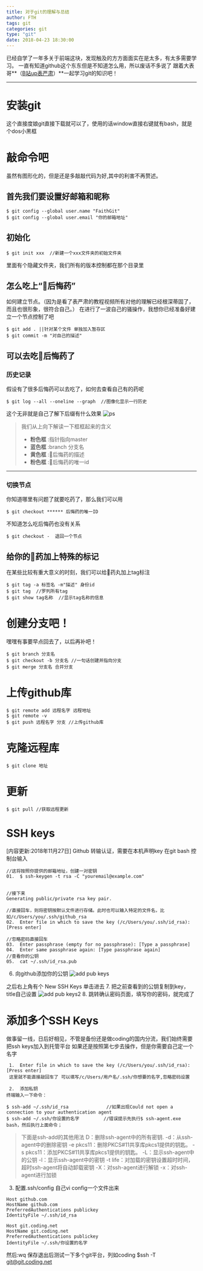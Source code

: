 ```yaml
---
title: 对于git的理解与总结
author: FTH
tags: git
categories: git
type: "git"
date: 2018-04-23 18:30:00
---
```

已经自学了一年多关于前端这块，发现触及的方方面面实在是太多，有太多需要学习。
一直有知道github这个东东但是不知道怎么用，所以废话不多说了 跟着大表哥**（[B站up表严肃](https://www.bilibili.com/video/av17603446)）**一起学习git的知识吧！

----------
# 安装git
这个直接度娘git直接下载就可以了，使用的话window直接右键就有bash，就是个dos小黑框

# 敲命令吧
虽然有图形化的，但是还是多敲敲代码为好,其中的利害不再赘述。
## 首先我们要设置好邮箱和昵称
``` 
$ git config --global user.name "FaithGit"                
$ git config --global user.email "你的邮箱地址"
```
## 初始化
``` 
$ git init xxx  //新建一个xxx文件夹的初始文件夹
```
里面有个隐藏文件夹，我们所有的版本控制都在那个目录里
## 怎么吃上“💊后悔药”
如何建立节点。（因为是看了表严肃的教程视频所有对他的理解已经根深蒂固了，而且也很形象，很符合自己。）
在进行了一波自己的骚操作，我想你已经准备好建立一个节点控制了吧
``` 
$ git add . ||针对某个文件 单独加入暂存区
$ git commit -m "对自己的描述"
```
## **可以去吃💊后悔药了**
   ### 历史记录
假设有了很多后悔药可以去吃了，如何去查看自己有的药呢
``` 
$ git log --all --oneline --graph  //图像化显示一行历史
```
这个无非就是自己了解下后缀有什么效果
![ps](http://image.fujs.top/git.png)

> 我们从上向下解读一下框框起来的含义
 > - **粉色框** :指针指向master
 > - **蓝色框** :branch 分支名
 > - **黄色框** :💊后悔药的描述
 > - **粉色框** :💊后悔药的唯一id
----------
   ### 切换节点
你知道哪里有问题了就要吃药了，那么我们可以用
``` 
$ git checkout ****** 后悔药的唯一ID
```
不知道怎么吃后悔药也没有关系
``` 
$ git checkout -  退回一个节点
```
## 给你的💊药加上特殊的标记
在某些比较有重大意义的时刻，我们可以给💊药丸加上tag标注
``` 
$ git tag -a 标签名 -m"描述" 身份id
$ git tag  //罗列所有tag
$ git show tag名称  //显示tag名称的信息
```
# 创建分支吧！
嘿嘿有事要早点回去了，以后再补吧！
``` 
$ git branch 分支名
$ git checkout -b 分支名 //一句话创建并指向分支
$ git merge 分支名 合并分支
```
# 上传github库
``` 
$ git remote add 远程名字 远程地址
$ git remote -v 
$ git push 远程名字 分支 //上传github库
```
# 克隆远程库
``` 
$ git clone 地址
```
# 更新
``` 
$ git pull //获取远程更新
```
# SSH keys
[内容更新:2018年11月27日]
Github 转输认证，需要在本机声明key
在git bash 控制台输入
``` 
//这将按照你提供的邮箱地址，创建一对密钥
01.  $ ssh-keygen -t rsa -C "youremail@example.com" 


//接下来
Generating public/private rsa key pair.

//直接回车，则将密钥按默认文件进行存储。此时也可以输入特定的文件名，比如/c/Users/you/.ssh/github_rsa
02.  Enter file in which to save the key (/c/Users/you/.ssh/id_rsa): [Press enter]

//忽略密码直接回车
03.  Enter passphrase (empty for no passphrase): [Type a passphrase]
04.  Enter same passphrase again: [Type passphrase again]
//查看你的公钥
05.  cat ~/.ssh/id_rsa.pub
```
6.  向github添加你的公钥
![add pub keys](http://image.fujs.top/git-pubkeys.png)

之后右上角有个 New SSH Keys 单击进去
7.  把之前查看到的公钥复制到key，title自己设置
![add pub keys2](http://image.fujs.top/git-add.png)
8.  跳转确认密码页面，填写你的密码，就完成了

# 添加多个SSH Keys
做事留一线，日后好相见，不管是备份还是做coding的国内分流，我们始终需要把ssh keys加入到托管平台
如果还是按照第七步去操作，但是你需要自己定一个名字
```
 1.  Enter file in which to save the key (/c/Users/you/.ssh/id_rsa): [Press enter]
 这里就不能直接敲回车了 可以填写/c/Users/用户名/.ssh/你想要的名字,忽略密码设置

 2.  添加私钥
终端输入一下命令：

$ ssh-add ~/.ssh/id_rsa              //如果出现Could not open a connection to your authentication agent
$ ssh-add ~/.ssh/你设置的名字         //错误提示先执行$ ssh-agent.exe bash，然后执行上面命令；
```
> 下面是ssh-add的其他用法
> D：删除ssh-agent中的所有密钥.
> -d：从ssh-agent中的删除密钥
> -e pkcs11：删除PKCS#11共享库pkcs1提供的钥匙。
> -s pkcs11：添加PKCS#11共享库pkcs1提供的钥匙。
> -L：显示ssh-agent中的公钥
> -l：显示ssh-agent中的密钥
> -t life：对加载的密钥设置超时时间，超时ssh-agent将自动卸载密钥
> -X：对ssh-agent进行解锁
> -x：对ssh-agent进行加锁

3.   配置.ssh/config
自己vi config一个文件出来
```
Host github.com
HostName github.com
PreferredAuthentications publickey
IdentityFile ~/.ssh/id_rsa
 
Host git.coding.net
HostName git.coding.net
PreferredAuthentications publickey
IdentityFile ~/.ssh/你设置的名字
```
然后:wq 保存退出后测试一下多个git平台，列如coding $ssh -T git@git.coding.net